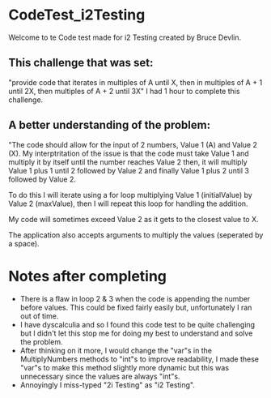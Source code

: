 # CodeTest_i2Testing
Welcome to te Code test made for i2 Testing created by Bruce Devlin.

## This challenge that was set:
"provide code that iterates in multiples of A until X, then in multiples of A + 1 until 2X, then multiples of A + 2 until 3X" I had 1 hour to complete this challenge.

## A better understanding of the problem:
"The code should allow for the input of 2 numbers, Value 1 (A) and Value 2 (X). My interptritation of the issue is that
the code must take Value 1 and multiply it by itself until the number reaches Value 2 then, it will multiply Value 1 plus 1 
until 2 followed by Value 2 and finally Value 1 plus 2 until 3 followed by Value 2.

To do this I will iterate using a for loop multiplying Value 1 (initialValue) by Value 2 (maxValue), then I will repeat this loop 
for handling the addition.

My code will sometimes exceed Value 2 as it gets to the closest value to X.

The application also accepts arguments to multiply the values (seperated by a space).


# Notes after completing
- There is a flaw in loop 2 & 3 when the code is appending the number before values. This could be fixed fairly easily but, 
unfortunately I ran out of time.
- I have dyscalculia and so I found this code test to be quite challenging but I didn't let  this stop me for doing my best to
understand and solve the problem.
- After thinking on it more, I would change the "var"s in the MultiplyNumbers methods to "int"s to improve readability, I made
these "var"s to make this method slightly more dynamic but this was unnecessary since the values are always "int"s.
- Annoyingly I miss-typed "2i Testing" as "i2 Testing".
